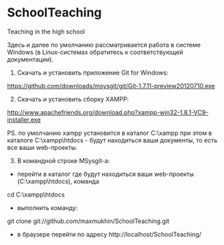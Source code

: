 SchoolTeaching
==============

Teaching in the high school

Здесь и далее по умолчанию рассматривается работа в системе Windows (в Linux-системах обратитесь к соответствующей документации).

1) Скачать и установить приложение Git for Windows:

https://github.com/downloads/msysgit/git/Git-1.7.11-preview20120710.exe

2) Скачать и установить сборку XAMPP:

http://www.apachefriends.org/download.php?xampp-win32-1.8.1-VC9-installer.exe

PS. по умолчанию xampp установится в каталог C:\xampp
при этом в каталоге C:\xampp\htdocs - будут находиться ваши документы, то есть все ваши web-проекты.

3) В командной строке MSysgit-а:
 - перейти в каталог где будут находиться ваши web-проекты (C:\xampp\htdocs), команда

cd C:\xampp\htdocs

 - выполнить команду:

git clone git://github.com/maxmukhin/SchoolTeaching.git

 - в браузере перейти по адресу http://localhost/SchoolTeaching/
